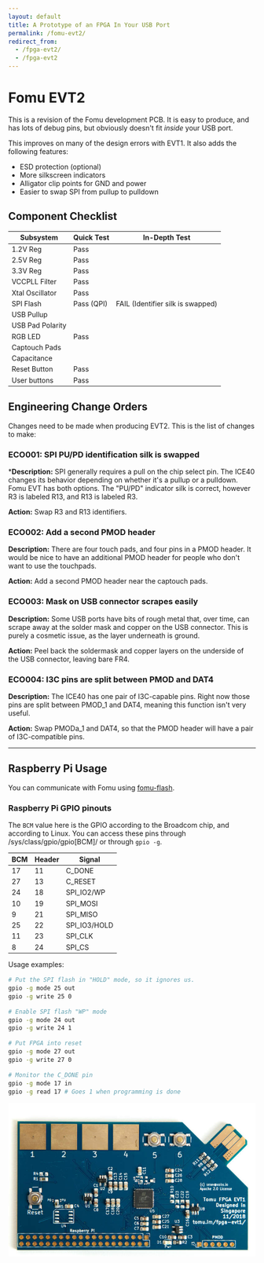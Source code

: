 ```yaml
---
layout: default
title: A Prototype of an FPGA In Your USB Port
permalink: /fomu-evt2/
redirect_from:
  - /fpga-evt2/
  - /fpga-evt2
---
```


<style>
.container {
  max-width: initial;
}
</style>

# Fomu EVT2

This is a revision of the Fomu development PCB.  It is easy to produce, and has lots of debug pins, but obviously doesn't fit _inside_ your USB port.

This improves on many of the design errors with EVT1.  It also adds the following features:

* ESD protection (optional)
* More silkscreen indicators
* Alligator clip points for GND and power
* Easier to swap SPI from pullup to pulldown

## Component Checklist

|Subsystem        | Quick Test | In-Depth Test
|-----------------|------------|--------------
|1.2V Reg         | Pass
|2.5V Reg         | Pass
|3.3V Reg         | Pass 
|VCCPLL Filter    | Pass      
|Xtal Oscillator  | Pass
|SPI Flash        | Pass (QPI) | FAIL (Identifier silk is swapped)
|USB Pullup       | 
|USB Pad Polarity |
|RGB LED          | Pass 
|Captouch Pads    |
|Capacitance      |
|Reset Button     | Pass
|User buttons     | Pass

## Engineering Change Orders

Changes need to be made when producing EVT2.  This is the list of changes to make:

### ECO001: SPI PU/PD identification silk is swapped

***Description:** SPI generally requires a pull on the chip select pin.  The ICE40 changes its behavior depending on whether it's a pullup or a pulldown.  Fomu EVT has both options.  The "PU/PD" indicator silk is correct, however R3 is labeled R13, and R13 is labeled R3.

**Action:** Swap R3 and R13 identifiers.

### ECO002: Add a second PMOD header

**Description:** There are four touch pads, and four pins in a PMOD header. It would be nice to have an additional PMOD header for people who don't want to use the touchpads.

**Action:** Add a second PMOD header near the captouch pads.

### ECO003: Mask on USB connector scrapes easily

**Description:** Some USB ports have bits of rough metal that, over time, can scrape away at the solder mask and copper on the USB connector.  This is purely a cosmetic issue, as the layer underneath is ground.

**Action:** Peel back the soldermask and copper layers on the underside of the USB connector, leaving bare FR4.

### ECO004: I3C pins are split between PMOD and DAT4

**Description:** The ICE40 has one pair of I3C-capable pins.  Right now those pins are split between PMOD_1 and DAT4, meaning this function isn't very useful.

**Action:** Swap PMODa_1 and DAT4, so that the PMOD header will have a pair of I3C-compatible pins.

---

## Raspberry Pi Usage

You can communicate with Fomu using [fomu-flash](https://github.com/im-tomu/fomu-flash).

### Raspberry Pi GPIO pinouts

The `BCM` value here is the GPIO according to the Broadcom chip, and according to Linux.  You can access these pins through /sys/class/gpio/gpio[BCM]/ or through `gpio -g`.

|BCM | Header | Signal
|----|--------|--------
|17  | 11     | C_DONE
|27  | 13     | C_RESET
|24  | 18     | SPI_IO2/WP
|10  | 19     | SPI_MOSI
| 9  | 21     | SPI_MISO
|25  | 22     | SPI_IO3/HOLD
|11  | 23     | SPI_CLK
| 8  | 24     | SPI_CS

Usage examples:

```sh
# Put the SPI flash in "HOLD" mode, so it ignores us.
gpio -g mode 25 out
gpio -g write 25 0
```

```sh
# Enable SPI flash "WP" mode
gpio -g mode 24 out
gpio -g write 24 1
```

```sh
# Put FPGA into reset
gpio -g mode 27 out
gpio -g write 27 0
```

```sh
# Monitor the C_DONE pin
gpio -g mode 17 in
gpio -g read 17 # Goes 1 when programming is done
```

![Fomu EVT1](img/tomu-fpga-evt-1-smaller.jpg)
